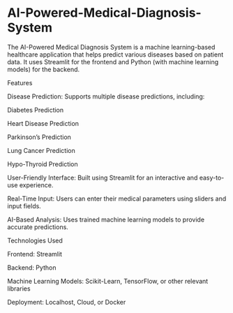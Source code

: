 # AI-Powered-Medical-Diagnosis-System
The AI-Powered Medical Diagnosis System is a machine learning-based healthcare application that helps predict various diseases based on patient data. It uses Streamlit for the frontend and Python (with machine learning models) for the backend.

Features

Disease Prediction: Supports multiple disease predictions, including:

Diabetes Prediction

Heart Disease Prediction

Parkinson’s Prediction

Lung Cancer Prediction

Hypo-Thyroid Prediction

User-Friendly Interface: Built using Streamlit for an interactive and easy-to-use experience.

Real-Time Input: Users can enter their medical parameters using sliders and input fields.

AI-Based Analysis: Uses trained machine learning models to provide accurate predictions.

Technologies Used

Frontend: Streamlit

Backend: Python

Machine Learning Models: Scikit-Learn, TensorFlow, or other relevant libraries

Deployment: Localhost, Cloud, or Docker
